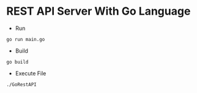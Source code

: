 # REST API Server With Go Language

* Run
```
go run main.go
```

* Build
```
go build
```

* Execute File
```
./GoRestAPI
```